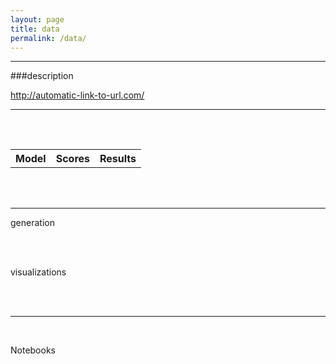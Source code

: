 ```yaml
---
layout: page
title: data
permalink: /data/
---
```


---
###description

<http://automatic-link-to-url.com/>

_____

<br>

<table>

<TABLE BORDER="0">
    <th>Model</th>
    <th>Scores</th> 
    <th>Results</th>
</table>

<br>

<br>

<hr>

generation

<br>

<br>

visualizations

<br>
<br>
<hr>
<br>

Notebooks